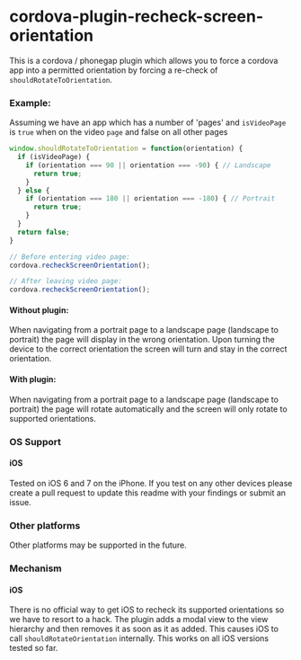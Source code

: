 cordova-plugin-recheck-screen-orientation
=========================================

This is a cordova / phonegap plugin which allows you to force a cordova app into a permitted orientation by forcing a re-check of `shouldRotateToOrientation`.

### Example:
Assuming we have an app which has a number of 'pages' and `isVideoPage` is `true` when on the video `page` and false on all other pages

```javascript
window.shouldRotateToOrientation = function(orientation) {
  if (isVideoPage) {
    if (orientation === 90 || orientation === -90) { // Landscape
      return true;
    }
  } else {
    if (orientation === 180 || orientation === -180) { // Portrait
      return true;
    }
  }
  return false;
}

// Before entering video page:
cordova.recheckScreenOrientation();

// After leaving video page:
cordova.recheckScreenOrientation();
```

#### Without plugin:
When navigating from a portrait page to a landscape page (landscape to portrait) the page will display in the wrong orientation. Upon turning the device to the correct orientation the screen will turn and stay in the correct orientation.

#### With plugin:
When navigating from a portrait page to a landscape page (landscape to portrait) the page will rotate automatically and the screen will only rotate to supported orientations.

### OS Support

#### iOS

Tested on iOS 6 and 7 on the iPhone. If you test on any other devices please create a pull request to update this readme with your findings or submit an issue.

### Other platforms

Other platforms may be supported in the future.


### Mechanism

#### iOS

There is no official way to get iOS to recheck its supported orientations so we have to resort to a hack.
The plugin adds a modal view to the view hierarchy and then removes it as soon as it as added. This causes iOS to call `shouldRotateOrientation` internally.
This works on all iOS versions tested so far.
